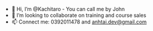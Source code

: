 - 👋 Hi, I’m @Kachitaro - You can call me by John
- 💞️ I’m looking to collaborate on training and course sales
- 📫 Connect me: 0392011478 and anhtai.dev@gmail.com

